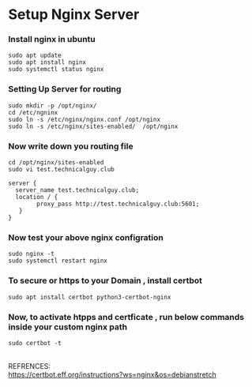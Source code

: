 
# Setup Nginx Server 

### Install nginx in ubuntu
```
sudo apt update
sudo apt install nginx
sudo systemctl status nginx
```
### Setting Up Server for routing
```
sudo mkdir -p /opt/nginx/
cd /etc/ngninx
sudo ln -s /etc/nginx/nginx.conf /opt/nginx
sudo ln -s /etc/nginx/sites-enabled/  /opt/nginx
```

### Now write down you routing file
```
cd /opt/nginx/sites-enabled
sudo vi test.technicalguy.club
```

```
server {
  server_name test.technicalguy.club;
  location / {
        proxy_pass http://test.technicalguy.club:5601;
   }
}
```
###  Now test your above nginx configration
```
sudo nginx -t
sudo systemctl restart nginx
```

### To secure or https to your Domain , install certbot

```
sudo apt install certbot python3-certbot-nginx
```

### Now, to activate htpps and certficate , run below commands inside your custom nginx path

```
sudo certbot -t
```
<br> REFRENCES:  <br>
https://certbot.eff.org/instructions?ws=nginx&os=debianstretch

